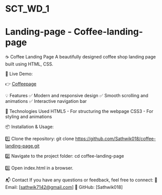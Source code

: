 # SCT_WD_1

 # Landing-page -  Coffee-landing-page


☕ Coffee Landing Page
    A beautifully designed coffee shop landing page built using HTML, CSS.

🔗 Live Demo:

👉 [Coffeepage](http://127.0.0.1:5500/coffeelandingpage/index.html)

💡 Features
✅ Modern and responsive design
✅ Smooth scrolling and animations
✅ Interactive navigation bar

📁 Technologies Used
HTML5 - For structuring the webpage
CSS3 - For styling and animations

📦 Installation & Usage:

1️⃣ Clone the repository:
git clone https://github.com/Sathwik018/coffee-landing-page.git

2️⃣ Navigate to the project folder:
cd coffee-landing-page

3️⃣ Open index.html in a browser.

📬 Contact
If you have any questions or feedback, feel free to connect:
📧 Email: [sathwik7142@gmail.com]
🔗 GitHub: [Sathwik018]
